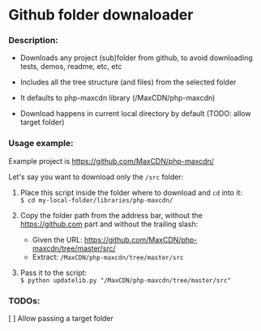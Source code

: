 # Github folder downaloader #

### Description: ###

- Downloads any project (sub)folder from github, to avoid downloading tests, demos, readme, etc, etc

- Includes all the tree structure (and files) from the selected folder

- It defaults to php-maxcdn library (/MaxCDN/php-maxcdn)

- Download happens in current local directory by default (TODO: allow target folder)

### Usage example: ###

Example project is https://github.com/MaxCDN/php-maxcdn/

Let's say you want to download only the `/src` folder:

1. Place this script inside the folder where to download and `cd` into it:     
`$ cd my-local-folder/libraries/php-maxcdn/`

2. Copy the folder path from the address bar, without the https://github.com part and without the trailing slash:    
    - Given the URL: https://github.com/MaxCDN/php-maxcdn/tree/master/src/
    - Extract: `/MaxCDN/php-maxcdn/tree/master/src`


3. Pass it to the script:    
`$ python updatelib.py "/MaxCDN/php-maxcdn/tree/master/src"`


### TODOs: ###

[ ] Allow passing a target folder
